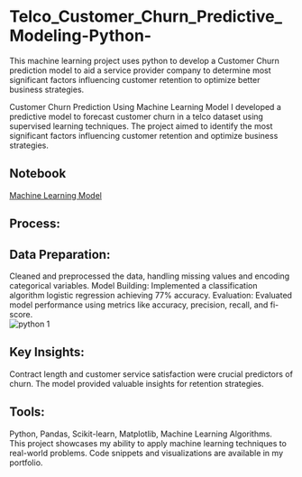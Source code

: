 # Telco_Customer_Churn_Predictive_Modeling-Python-
This machine learning project uses python to develop a Customer Churn prediction model to aid a service provider company to determine most significant factors influencing customer retention to optimize better business strategies.  

Customer Churn Prediction Using Machine Learning Model
I developed a predictive model to forecast customer churn in a telco dataset using supervised learning techniques. The project aimed to identify the most significant factors influencing
customer retention and optimize business strategies.

## Notebook
<a href="https://github.com/craftAnalyst/Telco_Customer_Churn_Predictive_Modeling-Python-/blob/main/Untitled26.ipynb.ipynb">Machine Learning Model</a> 

## Process:
## Data Preparation: 
Cleaned and preprocessed the data, handling missing values and encoding categorical variables.
Model Building: Implemented a classification algorithm logistic regression achieving 77% accuracy.
Evaluation: Evaluated model performance using metrics like accuracy, precision, recall, and fi-score.  
![python 1](https://github.com/user-attachments/assets/88bc815a-63f4-4760-9f2c-7a55b542702f)


## Key Insights: 
Contract length and customer service satisfaction were crucial predictors of churn. The model provided valuable insights for retention strategies.  
## Tools: 
Python, Pandas, Scikit-learn, Matplotlib, Machine Learning Algorithms.  
This project showcases my ability to apply machine learning techniques to real-world problems. Code snippets and visualizations are available in my portfolio.



